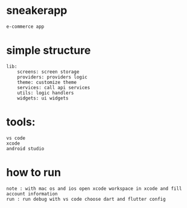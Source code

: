 # sneakerapp

    e-commerce app

# simple structure

    lib:
        screens: screen storage
        providers: providers logic
        theme: customize theme
        services: call api services
        utils: logic handlers
        widgets: ui widgets

# tools:

    vs code
    xcode
    android studio

# how to run

    note : with mac os and ios open xcode workspace in xcode and fill account information
    run : run debug with vs code choose dart and flutter config

